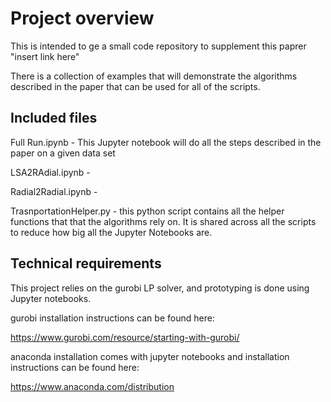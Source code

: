 # Project overview

This is intended to ge a small code repository to supplement this paprer "insert link here"

There is a collection of examples that will demonstrate the algorithms described in the paper that can be used for all of the scripts.

## Included files

Full Run.ipynb - This Jupyter notebook will do all the steps described in the paper on a given data set

LSA2RAdial.ipynb -

Radial2Radial.ipynb - 

TrasnportationHelper.py - this python script contains all the helper functions that that the algorithms rely on. It is shared across all the scripts to reduce how big all the Jupyter Notebooks are.


## Technical requirements
This project relies on the gurobi LP solver, and prototyping is done using Jupyter notebooks.

gurobi installation instructions can be found here:

https://www.gurobi.com/resource/starting-with-gurobi/

anaconda installation comes with jupyter notebooks and installation instructions can be found here:

https://www.anaconda.com/distribution
